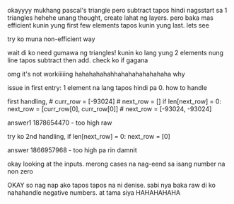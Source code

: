 okayyyy
mukhang pascal's triangle pero subtract tapos hindi nagsstart sa 1
triangles hehehe
unang thought, create lahat ng layers. pero baka mas efficient kunin yung first few elements tapos kunin yung last. lets see

try ko muna non-efficient way

wait di ko need gumawa ng triangles! kunin ko lang yung 2 elements nung line tapos subtract then add. check ko if gagana



omg it's not workiiiiing hahahahahahhahahahahahahaha why

issue in first entry:
1 element na lang tapos hindi pa 0.
how to handle

first handling,
    # curr_row = [-93024]
    # next_row = []
    if len[next_row] = 0:
        next_row = [curr_row[0], curr_row[0]]
    # next_row = [-93024, -93024]

answer1 1878654470 - too high raw

try ko 2nd handling,
    if len[next_row] = 0:
        next_row = [0]

answer 1866957968 - too high pa rin damnit


okay looking at the inputs.
merong cases na nag-eend sa isang number na non zero


OKAY so nag nap ako tapos tapos na ni denise. sabi nya baka raw di ko nahahandle negative numbers. at tama siya HAHAHAHAHA